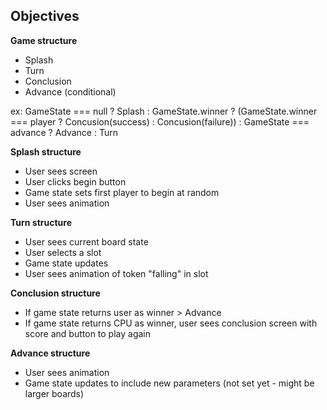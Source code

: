## Objectives

**Game structure**
- Splash
- Turn
- Conclusion
- Advance (conditional)

ex:
GameState === null ?
	Splash
	: GameState.winner ?
		(GameState.winner === player ? Concusion(success) : Concusion(failure))
		: GameState === advance ?
			Advance
			: Turn

**Splash structure**
- User sees screen
- User clicks begin button
- Game state sets first player to begin at random
- User sees animation

**Turn structure**
- User sees current board state
- User selects a slot
- Game state updates
- User sees animation of token "falling" in slot

**Conclusion structure**
- If game state returns user as winner > Advance
- If game state returns CPU as winner, user sees conclusion screen with score and button to play again

**Advance structure**
- User sees animation
- Game state updates to include new parameters (not set yet - might be larger boards)